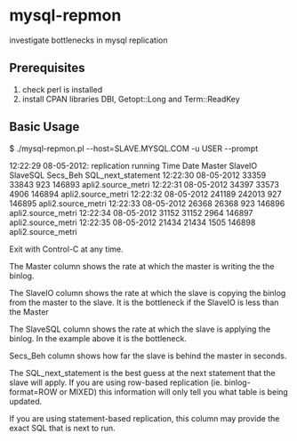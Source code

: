 mysql-repmon
============

investigate bottlenecks in mysql replication

Prerequisites
-------------

 1. check perl is installed
 2. install CPAN libraries DBI, Getopt::Long and Term::ReadKey

Basic Usage
-------------

$ ./mysql-repmon.pl --host=SLAVE.MYSQL.COM -u USER --prompt

  12:22:29 08-05-2012: replication running
  Time     Date          Master   SlaveIO  SlaveSQL  Secs_Beh  SQL_next_statement
  12:22:30 08-05-2012     33359     33843       923    146893  apli2.source_metri
  12:22:31 08-05-2012     34397     33573      4906    146894  apli2.source_metri
  12:22:32 08-05-2012    241189    242013       927    146895  apli2.source_metri
  12:22:33 08-05-2012     26368     26368       923    146896  apli2.source_metri
  12:22:34 08-05-2012     31152     31152      2964    146897  apli2.source_metri
  12:22:35 08-05-2012     21434     21434      1505    146898  apli2.source_metri

Exit with Control-C at any time.

The Master column shows the rate at which the master is writing the the binlog.

The SlaveIO column shows the rate at which the slave is copying the binlog from
the master to the slave. It is the bottleneck if the SlaveIO is less than the Master

The SlaveSQL column shows the rate at which the slave is applying the binlog. In the example above it is the bottleneck.

Secs_Beh column shows how far the slave is behind the master in seconds.

The SQL_next_statement is the best guess at the next statement that the slave will
apply. If you are using row-based replication (ie. binlog-format=ROW or MIXED)
this information will only tell you what table is being updated.

If you are using statement-based replication, this column may provide the exact
SQL that is next to run.
